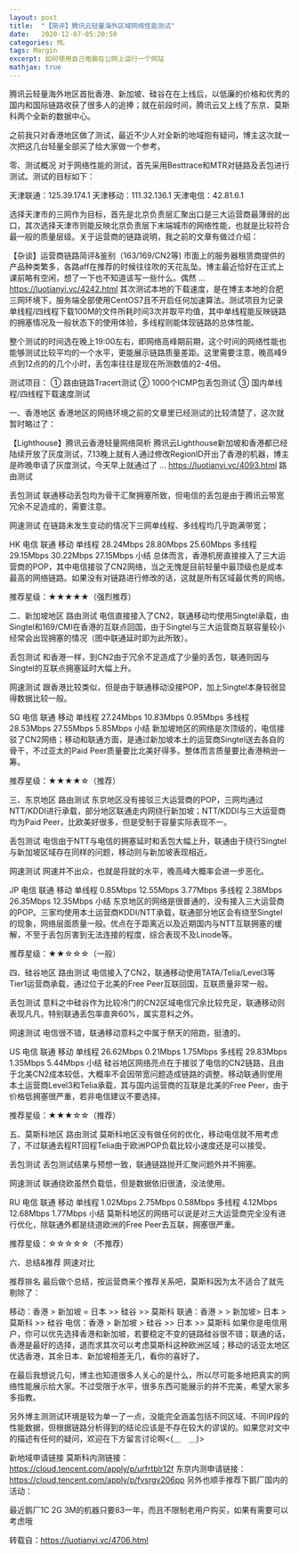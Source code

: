 ```yaml
---
layout: post
title:  "【简评】腾讯云轻量海外区域网络性能测试"
date:   2020-12-07-05:20:50
categories: ML
tags: Margin
excerpt: 如何使用自己电脑在公网上运行一个网站
mathjax: true
---
```

腾讯云轻量海外地区首批香港、新加坡、硅谷在在上线后，以低廉的价格和优秀的国内和国际链路收获了很多人的追捧；就在前段时间，腾讯云又上线了东京、莫斯科两个全新的数据中心。



之前我只对香港地区做了测试，最近不少人对全新的地域抱有疑问，博主这次就一次把这几台轻量全部买了给大家做一个参考。

零、测试概况
对于网络性能的测试，首先采用Besttrace和MTR对链路及丢包进行测试。测试的目标如下：

天津联通：125.39.174.1
天津移动：111.32.136.1
天津电信：42.81.6.1

选择天津市的三网作为目标，首先是北京负责层汇聚出口是三大运营商最薄弱的出口，其次选择天津市则能反映北京负责层下末端城市的网络性能，也就是比较符合最一般的质量层级。关于运营商的链路说明，我之前的文章有做过介绍：

【杂谈】运营商链路简评&鉴别（163/169/CN2等)
市面上的服务器租赁商提供的产品种类繁多，各路aff在推荐的时候往往吹的天花乱坠。博主最近恰好在正式上课前略有空闲，想了一下也不知道该写一些什么。偶然 ...
https://luotianyi.vc/4242.html
其次测试本地的下载速度，是在博主本地的合肥三网环境下，服务端全部使用CentOS7且不开启任何加速算法。测试项目为记录单线程/四线程下载100M的文件所耗时间3次并取平均值，其中单线程能反映链路的拥塞情况及一般状态下的使用体验，多线程则能体现链路的总体性能。

整个测试的时间选在晚上19:00左右，即网络高峰期前期，这个时间的网络性能也能够测试比较平均的一个水平，更能展示链路质量差距。这里需要注意，晚高峰9点到12点的的几个小时，丢包率往往是现在所测数值的2-4倍。

测试项目：
① 路由链路Tracert测试
② 1000个ICMP包丢包测试
③ 国内单线程/四线程下载速度测试

一、香港地区
香港地区的网络环境之前的文章里已经测试的比较清楚了，这次就暂时略过了：

【Lighthouse】腾讯云香港轻量网络简析
腾讯云Lighthouse新加坡和香港都已经陆续开放了灰度测试，7.13晚上就有人通过修改RegionID开出了香港的机器，博主是昨晚申请了灰度测试，今天早上就通过了 ...
https://luotianyi.vc/4093.html
路由测试


丢包测试
联通移动丢包均为骨干汇聚拥塞所致，但电信的丢包是由于腾讯云带宽冗余不足造成的，需要注意。



网速测试
在链路未发生变动的情况下三网单线程、多线程均几乎跑满带宽；

HK	电信	联通	移动
单线程	28.24Mbps	28.80Mbps	25.60Mbps
多线程	29.15Mbps	30.22Mbps	27.15Mbps
小结
总体而言，香港机房直接接入了三大运营商的POP，其中电信接驳了CN2网络，当之无愧是目前轻量中最顶级也是成本最高的网络链路。如果没有对链路进行修改的话，这就是所有区域最优秀的网络。

推荐星级：★★★★★（强烈推荐）

二、新加坡地区
路由测试
电信直接接入了CN2，联通移动均使用Singtel承载，由Singtel和169/CMI在香港的互联点回国，由于Singtel与三大运营商互联容量较小经常会出现拥塞的情况（图中联通延时即为此所致）。



丢包测试
和香港一样，到CN2由于冗余不足造成了少量的丢包，联通则因与Singtel的互联点拥塞延时大幅上升。



网速测试
跟香港比较类似，但是由于联通移动没接POP，加上Singtel本身较弱显得数据比较一般。

SG	电信	联通	移动
单线程	27.24Mbps	10.83Mbps	0.95Mbps
多线程	28.53Mbps	27.55Mbps	5.85Mbps
小结
新加坡地区的网络是次顶级的，电信接驳了CN2网络；移动和联通方面，是通过新加坡本土的运营商Singtel送去各自的骨干，不过亚太的Paid Peer质量要比北美好得多。整体而言质量要比香港稍逊一筹。

推荐星级：★★★★☆（推荐）

三、东京地区
路由测试
东京地区没有接驳三大运营商的POP，三网均通过NTT/KDDI进行承载，部分地区联通走内网绕行新加坡；NTT/KDDI与三大运营商均为Paid Peer，比欧美好很多，但是受制于容量实际表现不一。



丢包测试
电信由于NTT与电信的拥塞延时和丢包大幅上升，联通由于绕行Singtel与新加坡区域存在同样的问题，移动则与新加坡表现相近。



网速测试
网速并不出众，也就是将就的水平，晚高峰大概率会进一步恶化。

JP	电信	联通	移动
单线程	0.85Mbps	12.55Mbps	3.77Mbps
多线程	2.38Mbps	26.35Mbps	12.35Mbps
小结
东京地区的网络是很普通的，没有接入三大运营商的POP。三家均使用本土运营商KDDI/NTT承载，联通部分地区会有绕至Singtel的现象，网络层面质量一般。优点在于距离近以及近期国内与NTT互联拥塞的缓解，不至于丢包厉害到无法连接的程度，综合表现不及Linode等。

推荐星级：★★☆☆☆（一般）

四、硅谷地区
路由测试
电信接入了CN2，联通移动使用TATA/Telia/Level3等Tier1运营商承载，通过位于北美的Free Peer互联回国，互联质量非常一般。



丢包测试
意料之中硅谷作为比较冷门的CN2区域电信冗余比较充足，联通移动则表现凡凡，特别联通丢包率直奔60%，属实意料之外。



网速测试
电信很不错，联通移动意料之中属于祭天的陪跑，挺渣的。

US	电信	联通	移动
单线程	26.62Mbps	0.21Mbps	1.75Mbps
多线程	29.83Mbps	1.35Mbps	5.44Mbps
小结
硅谷地区网络亮点在于接驳了电信的CN2链路，且由于北美CN2成本较低，大概率不会因带宽问题造成链路的调整。移动联通则使用本土运营商Level3和Telia承载，其与国内运营商的互联是北美的Free Peer，由于价格低拥塞很严重，若非电信建议不要选择。

推荐星级：★★★☆☆（推荐）

五、莫斯科地区
路由测试
莫斯科地区没有做任何的优化，移动电信就不用考虑了，不过联通去程RT回程Telia由于欧洲POP负载比较小速度还是可以接受。



丢包测试
丢包测试结果与预想一致，联通链路抛开汇聚问题外并不拥塞。



网速测试
联通绕欧虽然负载低，但是数据依旧很渣，没法使用。

RU	电信	联通	移动
单线程	1.02Mbps	2.75Mbps	0.58Mbps
多线程	4.12Mbps	12.68Mbps	1.77Mbps
小结
莫斯科地区的网络可以说是对三大运营商完全没有进行优化，除联通外都是绕道欧洲的Free Peer去互联，拥塞很严重。

推荐星级：☆☆☆☆☆（不推荐）

六、总结&推荐
网速对比


推荐排名
最后做个总结，按运营商来个推荐关系吧，莫斯科因为太不适合了就先剔除了：

移动：香港 > 新加坡 = 日本 >> 硅谷 >> 莫斯科
联通：香港 > > 新加坡>  日本 > 莫斯科 >> 硅谷
电信：香港 > 新加坡 > 硅谷 >> 日本 >> 莫斯科
如果你是电信用户，你可以优先选择香港和新加坡，若要稳定不变的链路硅谷很不错；联通的话，香港是最好的选择，退而求其次可以考虑莫斯科这种欧洲区域；移动的话亚太地区优选香港，其余日本、新加坡相差无几，看你的喜好了。

在最后我想说几句，博主也知道很多人关心的是什么，所以尽可能多地把真实的网络性能展示给大家。不过受限于水平，很多东西可能展示的并不完美，希望大家多多指教。

另外博主测测试环境是较为单一了一点，没能完全涵盖包括不同区域、不同IP段的性能数据，但根据链路分析得到的结论应该是不存在较大的谬误的。如果您对文中的描述有任何的疑问，欢迎在下方留言讨论啊<(＿　＿)>

新地域申请链接
莫斯科内测链接：https://cloud.tencent.com/apply/p/urfrtblr12f
东京内测申请链接：https://cloud.tencent.com/apply/p/fvsrgv206pp
另外也顺手推荐下鹅厂国内的活动：

最近鹅厂1C 2G 3M的机器只要83一年，而且不限制老用户购买，如果有需要可以考虑哦

转载自：https://luotianyi.vc/4706.html
